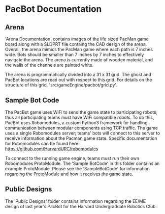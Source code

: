 # PacBot Documentation

## Arena

'Arena Documentation' contains images of the life sized PacMan game board along with a SLDPRT file containg the CAD design of the arena. Overall, the arena mimics the PacMan game where each path is 7 inches wide. Bots should be smaller than 7 inches by 7 inches to effectively navigate the arena. The arena is currently made of wooden material, and the walls of the channels are painted white.

The arena is programmatically divided into a 31 x 31 grid. The ghost and PacBot locations are read out with respect to this grid. For details on the structure of this grid, 'src/gameEngine/pacbot/grid.py'.

## Sample Bot Code

The PacBot game uses WiFi to send the game state to participating robots; thus all participating teams must have WiFi compatible robots. To do this, PacBot uses Robomodules, a custom Python3 framework for handling communication between modular components using TCP traffic. The game uses a single Robomodules server; teams' bots will connect to this server to receive information about the Pacman game state. Specific documentation for Robomodules can be found here: https://github.com/HarvardURC/robomodules

To connect to the running game engine, teams must run their own Robomodules ProtoModule. The 'Sample BotCode' in this folder contains an example ProtoModule. Please see the 'SampleBotCode' for information regarding the ProtoModule and how it receives the game state.

## Public Designs

The 'Public Designs' folder contains information regarding the EE/ME design of last year's PacBot for the Harvard Undergraduate Robotics Club.